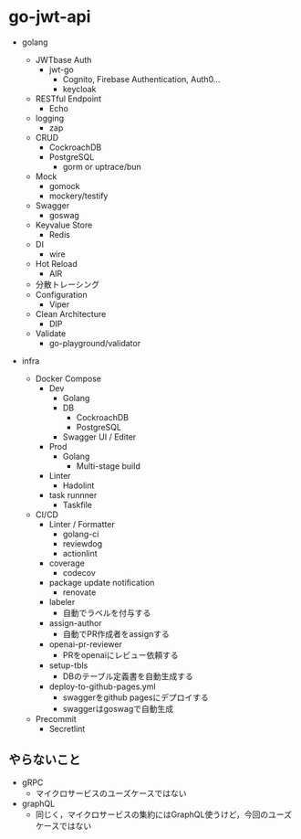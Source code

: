 
# go-jwt-api
- golang
  - JWTbase Auth
      - jwt-go
        - Cognito, Firebase Authentication, Auth0...
        - keycloak
  - RESTful Endpoint
      - Echo
  - logging
      - zap
  - CRUD
      - CockroachDB
      - PostgreSQL
        - gorm or uptrace/bun
  - Mock
      - gomock
      - mockery/testify 
  - Swagger
      - goswag
  - Keyvalue Store
      - Redis
  - DI
      - wire
  - Hot Reload
      - AIR
  - 分散トレーシング
  - Configuration
      - Viper
  - Clean Architecture
      - DIP
  - Validate
    - go-playground/validator
 
- infra
  - Docker Compose
    - Dev
        - Golang
        - DB
            - CockroachDB
            - PostgreSQL
        - Swagger UI / Editer
    - Prod
        - Golang
            - Multi-stage build
    - Linter
        - Hadolint
    - task runnner
        - Taskfile
  - CI/CD
      - Linter / Formatter
          - golang-ci
          - reviewdog
          - actionlint
      - coverage
          - codecov
      - package update notification
          - renovate
      - labeler
        - 自動でラベルを付与する
      - assign-author
        - 自動でPR作成者をassignする
      - openai-pr-reviewer
        - PRをopenaiにレビュー依頼する
      - setup-tbls
        - DBのテーブル定義書を自動生成する
      - deploy-to-github-pages.yml
        - swaggerをgithub pagesにデプロイする
        - swaggerはgoswagで自動生成
  - Precommit
      - Secretlint


## やらないこと
- gRPC
  - マイクロサービスのユーズケースではない
- graphQL
  - 同じく，マイクロサービスの集約にはGraphQL使うけど，今回のユーズケースではない  
